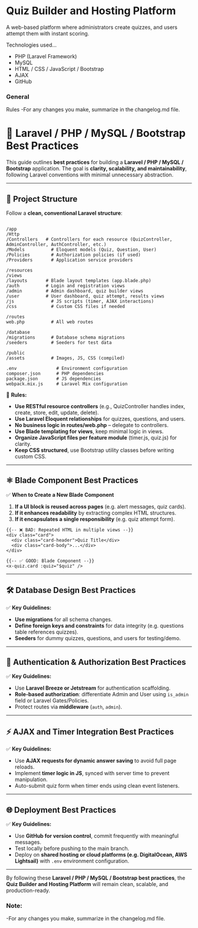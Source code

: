 # Quiz Builder and Hosting Platform

A web-based platform where administrators create quizzes, and users attempt them with instant scoring.

Technologies used...

- PHP (Laravel Framework)
- MySQL
- HTML / CSS / JavaScript / Bootstrap
- AJAX
- GitHub

### General

Rules
-For any changes you make, summarize in the changelog.md file.

# 🚀 Laravel / PHP / MySQL / Bootstrap Best Practices

This guide outlines **best practices** for building a **Laravel / PHP / MySQL / Bootstrap** application. The goal is **clarity, scalability, and maintainability**, following Laravel conventions with minimal unnecessary abstraction.

---

## 📁 Project Structure

Follow a **clean, conventional Laravel structure**:

```

/app
/Http
/Controllers   # Controllers for each resource (QuizController, AdminController, AuthController, etc.)
/Models          # Eloquent models (Quiz, Question, User)
/Policies        # Authorization policies (if used)
/Providers       # Application service providers

/resources
/views
/layouts       # Blade layout templates (app.blade.php)
/auth          # Login and registration views
/admin         # Admin dashboard, quiz builder views
/user          # User dashboard, quiz attempt, results views
/js              # JS scripts (timer, AJAX interactions)
/css             # Custom CSS files if needed

/routes
web.php          # All web routes

/database
/migrations      # Database schema migrations
/seeders         # Seeders for test data

/public
/assets          # Images, JS, CSS (compiled)

.env               # Environment configuration
composer.json      # PHP dependencies
package.json       # JS dependencies
webpack.mix.js     # Laravel Mix configuration

````

🔖 **Rules:**

- **Use RESTful resource controllers** (e.g., QuizController handles index, create, store, edit, update, delete).
- **Use Laravel Eloquent relationships** for quizzes, questions, and users.
- **No business logic in routes/web.php** – delegate to controllers.
- **Use Blade templating for views**, keep minimal logic in views.
- **Organize JavaScript files per feature module** (timer.js, quiz.js) for clarity.
- **Keep CSS structured**, use Bootstrap utility classes before writing custom CSS.

---

## ⚛️ Blade Component Best Practices

✅ **When to Create a New Blade Component**

1. **If a UI block is reused across pages** (e.g. alert messages, quiz cards).
2. **If it enhances readability** by extracting complex HTML structures.
3. **If it encapsulates a single responsibility** (e.g. quiz attempt form).

```blade
{{-- ❌ BAD: Repeated HTML in multiple views --}}
<div class="card">
  <div class="card-header">Quiz Title</div>
  <div class="card-body">...</div>
</div>

{{-- ✅ GOOD: Blade Component --}}
<x-quiz.card :quiz="$quiz" />
````

---

## 🛠️ Database Design Best Practices

✅ **Key Guidelines:**

* **Use migrations** for all schema changes.
* **Define foreign keys and constraints** for data integrity (e.g. questions table references quizzes).
* **Seeders** for dummy quizzes, questions, and users for testing/demo.

---

## 🔐 Authentication & Authorization Best Practices

✅ **Key Guidelines:**

* Use **Laravel Breeze or Jetstream** for authentication scaffolding.
* **Role-based authorization**: differentiate Admin and User using `is_admin` field or Laravel Gates/Policies.
* Protect routes via **middleware** (`auth`, `admin`).

---

## ⚡ AJAX and Timer Integration Best Practices

✅ **Key Guidelines:**

* Use **AJAX requests for dynamic answer saving** to avoid full page reloads.
* Implement **timer logic in JS**, synced with server time to prevent manipulation.
* Auto-submit quiz form when timer ends using clean event listeners.

---

## 🌐 Deployment Best Practices

✅ **Key Guidelines:**

* Use **GitHub for version control**, commit frequently with meaningful messages.
* Test locally before pushing to the main branch.
* Deploy on **shared hosting or cloud platforms (e.g. DigitalOcean, AWS Lightsail)** with `.env` environment configuration.

---

By following these **Laravel / PHP / MySQL / Bootstrap best practices**, the **Quiz Builder and Hosting Platform** will remain clean, scalable, and production-ready.

### Note:
-For any changes you make, summarize in the changelog.md file.